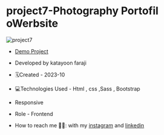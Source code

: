 # project7-Photography Portofil oWerbsite
![project7](https://github.com/katayoon-faraji-web/project7/assets/144775981/271f37bc-8aad-49d5-a940-d4c37a4896aa)

- [Demo Project](https://katayoon-faraji-web.github.io/project7)

- Developed by katayoon faraji

- 🗓️Created - 2023-10

- 💻Technologies Used - Html , css ,Sass , Bootstrap

- Responsive
  
- Role - Frontend

- How to reach me 👩🏻: with my [instagram](https://instagram.com/katayoon_faraji_web) and [linkedin](https://www.linkedin.com/in/katayoon-faraji-web-3b722b207r)


